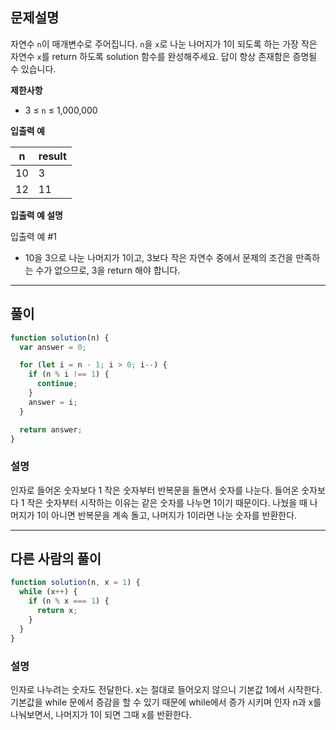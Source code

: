 ## 문제설명

자연수 `n`이 매개변수로 주어집니다. `n`을 `x`로 나눈 나머지가 1이 되도록 하는 가장 작은 자연수 `x`를 return 하도록 solution 함수를 완성해주세요. 답이 항상 존재함은 증명될 수 있습니다.

**제한사항**

- 3 ≤ `n` ≤ 1,000,000

**입출력 예**

| n   | result |
| --- | ------ |
| 10  | 3      |
| 12  | 11     |

**입출력 예 설명**

입출력 예 #1

- 10을 3으로 나눈 나머지가 1이고, 3보다 작은 자연수 중에서 문제의 조건을 만족하는 수가 없으므로, 3을 return 해야 합니다.

---

## 풀이

```js
function solution(n) {
  var answer = 0;

  for (let i = n - 1; i > 0; i--) {
    if (n % i !== 1) {
      continue;
    }
    answer = i;
  }

  return answer;
}
```

### 설명

인자로 들어온 숫자보다 1 작은 숫자부터 반복문을 돌면서 숫자를 나눈다. 들어온 숫자보다 1 작은 숫자부터 시작하는 이유는 같은 숫자를 나누면 1이기 때문이다. 나눴을 때 나머지가 1이 아니면 반복문을 계속 돌고, 나머지가 1이라면 나눈 숫자를 반환한다.

---

## 다른 사람의 풀이

```js
function solution(n, x = 1) {
  while (x++) {
    if (n % x === 1) {
      return x;
    }
  }
}
```

### 설명

인자로 나누려는 숫자도 전달한다. x는 절대로 들어오지 않으니 기본값 1에서 시작한다.
기본값을 while 문에서 증감을 할 수 있기 때문에 while에서 증가 시키며 인자 n과 x를 나눠보면서, 나머지가 1이 되면 그때 x를 반환한다.

